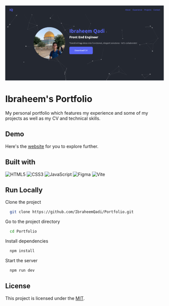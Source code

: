 ![Logo](public/demo.png)

# Ibraheem's Portfolio

My personal portfolio which features my experience and some of my projects as well as my CV and technical skills.

## Demo

Here's the [website](https://ibraheemqadi.github.io/Portfolio/) for you to explore further.

## Built with

![HTML5](https://img.shields.io/badge/html5-%23E34F26.svg?style=for-the-badge&logo=html5&logoColor=white) ![CSS3](https://img.shields.io/badge/css3-%231572B6.svg?style=for-the-badge&logo=css3&logoColor=white) ![JavaScript](https://img.shields.io/badge/javascript-%23323330.svg?style=for-the-badge&logo=javascript&logoColor=%23F7DF1E) ![Figma](https://img.shields.io/badge/figma-%23F24E1E.svg?style=for-the-badge&logo=figma&logoColor=white) ![Vite](https://img.shields.io/badge/vite-%23646CFF.svg?style=for-the-badge&logo=vite&logoColor=white)

## Run Locally

Clone the project

```bash
  git clone https://github.com/IbraheemQadi/Portfolio.git
```

Go to the project directory

```bash
  cd Portfolio
```

Install dependencies

```bash
  npm install
```

Start the server

```bash
  npm run dev
```

## License

This project is licensed under the [MIT](https://choosealicense.com/licenses/mit/).

